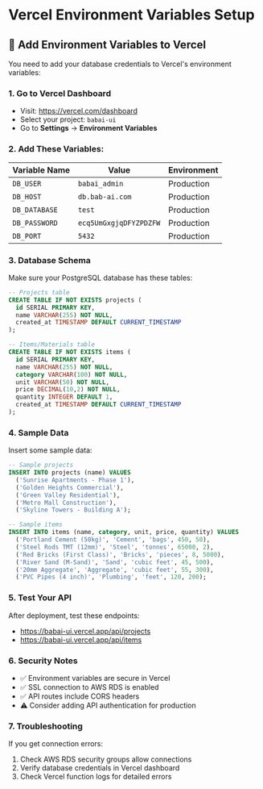 # Vercel Environment Variables Setup

## 🚀 Add Environment Variables to Vercel

You need to add your database credentials to Vercel's environment variables:

### 1. Go to Vercel Dashboard

- Visit: https://vercel.com/dashboard
- Select your project: `babai-ui`
- Go to **Settings** → **Environment Variables**

### 2. Add These Variables:

| Variable Name | Value                  | Environment |
| ------------- | ---------------------- | ----------- |
| `DB_USER`     | `babai_admin`          | Production  |
| `DB_HOST`     | `db.bab-ai.com`        | Production  |
| `DB_DATABASE` | `test`                 | Production  |
| `DB_PASSWORD` | `ecq5UmGxgjqDFYZPDZFW` | Production  |
| `DB_PORT`     | `5432`                 | Production  |

### 3. Database Schema

Make sure your PostgreSQL database has these tables:

```sql
-- Projects table
CREATE TABLE IF NOT EXISTS projects (
  id SERIAL PRIMARY KEY,
  name VARCHAR(255) NOT NULL,
  created_at TIMESTAMP DEFAULT CURRENT_TIMESTAMP
);

-- Items/Materials table
CREATE TABLE IF NOT EXISTS items (
  id SERIAL PRIMARY KEY,
  name VARCHAR(255) NOT NULL,
  category VARCHAR(100) NOT NULL,
  unit VARCHAR(50) NOT NULL,
  price DECIMAL(10,2) NOT NULL,
  quantity INTEGER DEFAULT 1,
  created_at TIMESTAMP DEFAULT CURRENT_TIMESTAMP
);
```

### 4. Sample Data

Insert some sample data:

```sql
-- Sample projects
INSERT INTO projects (name) VALUES
  ('Sunrise Apartments - Phase 1'),
  ('Golden Heights Commercial'),
  ('Green Valley Residential'),
  ('Metro Mall Construction'),
  ('Skyline Towers - Building A');

-- Sample items
INSERT INTO items (name, category, unit, price, quantity) VALUES
  ('Portland Cement (50kg)', 'Cement', 'bags', 450, 50),
  ('Steel Rods TMT (12mm)', 'Steel', 'tonnes', 65000, 2),
  ('Red Bricks (First Class)', 'Bricks', 'pieces', 8, 5000),
  ('River Sand (M-Sand)', 'Sand', 'cubic feet', 45, 500),
  ('20mm Aggregate', 'Aggregate', 'cubic feet', 55, 300),
  ('PVC Pipes (4 inch)', 'Plumbing', 'feet', 120, 200);
```

### 5. Test Your API

After deployment, test these endpoints:

- https://babai-ui.vercel.app/api/projects
- https://babai-ui.vercel.app/api/items

### 6. Security Notes

- ✅ Environment variables are secure in Vercel
- ✅ SSL connection to AWS RDS is enabled
- ✅ API routes include CORS headers
- ⚠️ Consider adding API authentication for production

### 7. Troubleshooting

If you get connection errors:

1. Check AWS RDS security groups allow connections
2. Verify database credentials in Vercel dashboard
3. Check Vercel function logs for detailed errors
